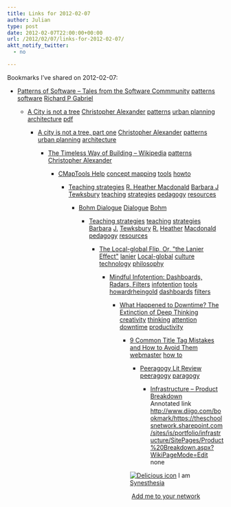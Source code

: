 ```yaml
---
title: Links for 2012-02-07
author: Julian
type: post
date: 2012-02-07T22:00:00+00:00
url: /2012/02/07/links-for-2012-02-07/
aktt_notify_twitter:
  - no

---
```

Bookmarks I&#8217;ve shared on 2012-02-07:

  * [Patterns of Software &#8211; Tales from the Software Commmunity][1] 
    [patterns][2] [software][3] [Richard P Gabriel][4] </li> 
    
      * [A City is not a tree][5] 
        [Christopher Alexander][6] [patterns][2] [urban planning][7] [architecture][8] [pdf][9] </li> 
        
          * [A city is not a tree, part one][10] 
            [Christopher Alexander][6] [patterns][2] [urban planning][7] [architecture][8] </li> 
            
              * [The Timeless Way of Building &#8211; Wikipedia][11] 
                [patterns][2] [Christopher Alexander][6] </li> 
                
                  * [CMapTools Help][12] 
                    [concept mapping][13] [tools][14] [howto][15] </li> 
                    
                      * [Teaching strategies][16] 
                        [R. Heather Macdonald][17] [Barbara J Tewksbury][18] [teaching][19] [strategies][20] [pedagogy][21] [resources][22] </li> 
                        
                          * [Bohm Dialogue][23] 
                            [Dialogue][24] [Bohm][25] </li> 
                            
                              * [Teaching strategies][16] 
                                [teaching][19] [strategies][20] [Barbara][26] [J.][27] [Tewksbury][28] [R.][29] [Heather][30] [Macdonald][31] [pedagogy][21] [resources][22] </li> 
                                
                                  * [The Local-global Flip, Or, "the Lanier Effect"][32] 
                                    [lanier][33] [Local-global][34] [culture][35] [technology][36] [philosophy][37] </li> 
                                    
                                      * [Mindful Infotention: Dashboards, Radars, Filters][38] 
                                        [infotention][39] [tools][14] [howardrheingold][40] [dashboards][41] [filters][42] </li> 
                                        
                                          * [What Happened to Downtime? The Extinction of Deep Thinking][43] 
                                            [creativity][44] [thinking][45] [attention][46] [downtime][47] [productivity][48] </li> 
                                            
                                              * [9 Common Title Tag Mistakes and How to Avoid Them][49] 
                                                [webmaster][50] [how to][51] </li> 
                                                
                                                  * [Peeragogy Lit Review][52] 
                                                    [peeragogy][53] [paragogy][54] </li> 
                                                    
                                                      * [Infrastructure &#8211; Product Breakdown][55]  
                                                        Annotated link http://www.diigo.com/bookmark/https://theschoolsnetwork.sharepoint.com/sites/is/portfolio/infrastructure/SitePages/Product%20Breakdown.aspx?WikiPageMode=Edit  
                                                        none</ul> 
                                                    
                                                    <p class="deliciouslink">
                                                      <a href="http://del.icio.us/synesthesia" title="See all my bookmarks on del.icio.us"><img src="https://www.synesthesia.co.uk/images/deliciousicon.jpg" alt="Delicious icon" /></a>&nbsp;I am <a href="http://del.icio.us/synesthesia" title="See all my bookmarks on del.icio.us">Synesthesia</a>
                                                    </p>
                                                    
                                                    <p class="deliciouslink">
                                                      <a href="http://del.icio.us/network?add=synesthesia" title="Add me to your del.icio.us network"><img src="https://www.synesthesia.co.uk/images/add.gif" alt="" /></a>&nbsp;<a href="http://del.icio.us/network?add=synesthesia" title="Add me to your del.icio.us network">Add me to your network</a>
                                                    </p>

 [1]: http://dreamsongs.net/Files/PatternsOfSoftware.pdf
 [2]: http://www.delicious.com/synesthesia/patterns
 [3]: http://www.delicious.com/synesthesia/software
 [4]: http://www.delicious.com/synesthesia/Richard+P+Gabriel
 [5]: http://www.chrisgagern.de/Media/A_City_is_not_a_tree.pdf
 [6]: http://www.delicious.com/synesthesia/Christopher+Alexander
 [7]: http://www.delicious.com/synesthesia/urban+planning
 [8]: http://www.delicious.com/synesthesia/architecture
 [9]: http://www.delicious.com/synesthesia/pdf
 [10]: http://www.rudi.net/pages/8755
 [11]: http://en.wikipedia.org/wiki/The_Timeless_Way_of_Building
 [12]: http://cmap.ihmc.us/Support/Help
 [13]: http://www.delicious.com/synesthesia/concept+mapping
 [14]: http://www.delicious.com/synesthesia/tools
 [15]: http://www.delicious.com/synesthesia/howto
 [16]: http://serc.carleton.edu/NAGTWorkshops/coursedesign/tutorial/strategies.html
 [17]: http://www.delicious.com/synesthesia/R.+Heather+Macdonald
 [18]: http://www.delicious.com/synesthesia/Barbara+J+Tewksbury
 [19]: http://www.delicious.com/synesthesia/teaching
 [20]: http://www.delicious.com/synesthesia/strategies
 [21]: http://www.delicious.com/synesthesia/pedagogy
 [22]: http://www.delicious.com/synesthesia/resources
 [23]: http://en.wikipedia.org/wiki/Bohm_Dialogue
 [24]: http://www.delicious.com/synesthesia/Dialogue
 [25]: http://www.delicious.com/synesthesia/Bohm
 [26]: http://www.delicious.com/synesthesia/Barbara
 [27]: http://www.delicious.com/synesthesia/J.
 [28]: http://www.delicious.com/synesthesia/Tewksbury
 [29]: http://www.delicious.com/synesthesia/R.
 [30]: http://www.delicious.com/synesthesia/Heather
 [31]: http://www.delicious.com/synesthesia/Macdonald
 [32]: http://edge.org/conversation/the-local-global-flip
 [33]: http://www.delicious.com/synesthesia/lanier
 [34]: http://www.delicious.com/synesthesia/Local-global
 [35]: http://www.delicious.com/synesthesia/culture
 [36]: http://www.delicious.com/synesthesia/technology
 [37]: http://www.delicious.com/synesthesia/philosophy
 [38]: http://blog.sfgate.com/rheingold/2009/09/01/mindful-infotention-dashboards-radars-filters
 [39]: http://www.delicious.com/synesthesia/infotention
 [40]: http://www.delicious.com/synesthesia/howardrheingold
 [41]: http://www.delicious.com/synesthesia/dashboards
 [42]: http://www.delicious.com/synesthesia/filters
 [43]: http://the99percent.com/articles/6947/what-happened-to-downtime-the-extinction-of-deep-thinking-sacred-space
 [44]: http://www.delicious.com/synesthesia/creativity
 [45]: http://www.delicious.com/synesthesia/thinking
 [46]: http://www.delicious.com/synesthesia/attention
 [47]: http://www.delicious.com/synesthesia/downtime
 [48]: http://www.delicious.com/synesthesia/productivity
 [49]: http://www.sitepronews.com/2012/02/05/9-common-title-tag-mistakes-and-how-to-avoid-them
 [50]: http://www.delicious.com/synesthesia/webmaster
 [51]: http://www.delicious.com/synesthesia/how+to
 [52]: https://docs.google.com/document/d/14GtDeiMkA61B7vPDSPGLfIzGumOyDhGIlLNcQCv0gec/edit?hl=en_US
 [53]: http://www.delicious.com/synesthesia/peeragogy
 [54]: http://www.delicious.com/synesthesia/paragogy
 [55]: https://theschoolsnetwork.sharepoint.com/sites/is/portfolio/infrastructure/SitePages/Product%20Breakdown.aspx?WikiPageMode=Edit
